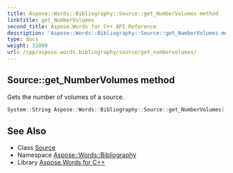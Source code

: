 ```yaml
---
title: Aspose::Words::Bibliography::Source::get_NumberVolumes method
linktitle: get_NumberVolumes
second_title: Aspose.Words for C++ API Reference
description: 'Aspose::Words::Bibliography::Source::get_NumberVolumes method. Gets the number of volumes of a source in C++.'
type: docs
weight: 31000
url: /cpp/aspose.words.bibliography/source/get_numbervolumes/
---
```

## Source::get_NumberVolumes method


Gets the number of volumes of a source.

```cpp
System::String Aspose::Words::Bibliography::Source::get_NumberVolumes() const
```

## See Also

* Class [Source](../)
* Namespace [Aspose::Words::Bibliography](../../)
* Library [Aspose.Words for C++](../../../)
